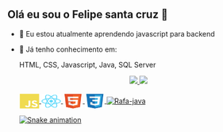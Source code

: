   ## Olá eu sou o Felipe santa cruz 👋



- 🌱 Eu estou atualmente aprendendo javascript para backend
- 🎢 Já tenho conhecimento em:

  HTML, 
  CSS, 
  Javascript,
  Java,
  SQL Server
  
  <div align="center">
  <a href="https://www.linkedin.com/in/felipeadmy/">
  <img height="180em" src="https://github-readme-stats.vercel.app/api?username=felipewiiu&show_icons=true&theme=dracula&include_all_commits=true&count_private=true"/>
  <img height="180em" src="https://github-readme-stats.vercel.app/api/top-langs/?username=felipewiiu&layout=compact&langs_count=7&theme=dracula"/>
  </div>
  
  <div style="display: inline_block"><br>
  <img align="center" alt="Rafa-Js" height="30" width="40" src="https://raw.githubusercontent.com/devicons/devicon/master/icons/javascript/javascript-plain.svg">
  <img align="center" alt="Rafa-React" height="30" width="40" src="https://raw.githubusercontent.com/devicons/devicon/master/icons/react/react-original.svg">
  <img align="center" alt="Rafa-HTML" height="30" width="40" src="https://raw.githubusercontent.com/devicons/devicon/master/icons/html5/html5-original.svg">
  <img align="center" alt="Rafa-CSS" height="30" width="40" src="https://raw.githubusercontent.com/devicons/devicon/master/icons/css3/css3-original.svg">
  <img align="center" alt="Rafa-java" height="30" width="40" src="https://cdn.jsdelivr.net/gh/devicons/devicon/icons/java/java-original.svg" />
    
    ![Snake animation](https://github.com/felipewiiu)
  </div>
  
  
